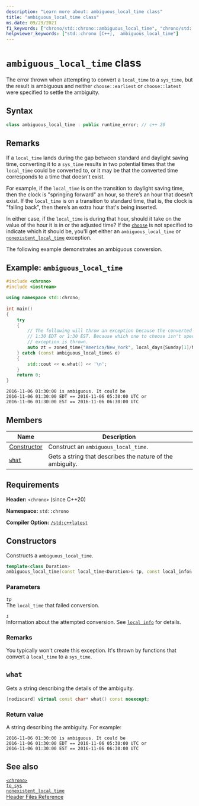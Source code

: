 ```yaml
---
description: "Learn more about: ambiguous_local_time class"
title: "ambiguous_local_time class"
ms.date: 09/29/2021
f1_keywords: ["chrono/std::chrono::ambiguous_local_time", "chrono/std::chrono::ambiguous_local_time::what"]
helpviewer_keywords: ["std::chrono [C++],  ambiguous_local_time"]
---
```


# `ambiguous_local_time` class

The error thrown when attempting to convert a `local_time` to a `sys_time`, but the result is ambiguous and neither `choose::earliest` or `choose::latest` were specified to settle the ambiguity.

## Syntax

```cpp
class ambiguous_local_time : public runtime_error; // c++ 20
```

## Remarks

If a `local_time` lands during the gap between standard and daylight saving time, converting it to a `sys_time` results in two potential times that the `local_time` could be converted to, or it may be that the converted time corresponds to a time that doesn't exist.

For example, if the `local_time` is on the transition to daylight saving time, then the clock is "springing forward" an hour, so there’s an hour that doesn’t exist. If the `local_time` is on a transition to standard time, that is, the clock is "falling back", then there’s an extra hour that's being inserted.

In either case, if the `local_time` is during that hour, should it take on the value of the hour it is in or the adjusted time? If the [`choose`](choose-enum.md) is not specified to indicate which it should be, you'll get either an `ambiguous_local_time` or [`nonexistent_local_time`](nonexistent-local-time.md) exception.

The following example demonstrates an ambiguous conversion.

## Example: `ambiguous_local_time`

```cpp
#include <chrono>
#include <iostream>

using namespace std::chrono;
    
int main()
{
    try
    {
        // The following will throw an exception because the converted time could be interpreted as either 
        // 1:30 EDT or 1:30 EST. Because which one to choose isn't specified for the conversion, an ambiguous_local_time
        // exception is thrown.
        auto zt = zoned_time{"America/New_York", local_days{Sunday[1]/November/2016} + 1h + 30min}; // a time that lands during the transition from daylight saving time to standard time.
    } catch (const ambiguous_local_time& e)
    {
        std::cout << e.what() << '\n';
    }
    return 0;
}
```

```output
2016-11-06 01:30:00 is ambiguous. It could be
2016-11-06 01:30:00 EDT == 2016-11-06 05:30:00 UTC or
2016-11-06 01:30:00 EST == 2016-11-06 06:30:00 UTC
```

## Members

|Name|Description|
|----------|-----------------|
| [Constructor](#ctor) | Construct an `ambiguous_local_time`. |
| [`what`](#what) | Gets a string that describes the nature of the ambiguity. |

## Requirements

**Header:** `<chrono>` (since C++20)

**Namespace:** `std::chrono`

**Compiler Option:** [`/std:c++latest`](../build/reference/std-specify-language-standard-version.md)

## <a name="ctor"></a> Constructors

Constructs a `ambiguous_local_time`.

```cpp
template<class Duration>
ambiguous_local_time(const local_time<Duration>& tp, const local_info& i);
```

### Parameters

*`tp`*\
The `local_time` that failed conversion.

*`i`*\
Information about the attempted conversion. See [`local_info`](local-info-struct.md) for details.

### Remarks

You typically won't create this exception. It's thrown by functions that convert a `local_time` to a `sys_time`.

## <a name="what"></a> `what`

Gets a string describing the details of the ambiguity.

```cpp
[nodiscard] virtual const char* what() const noexcept;
```

### Return value

A string describing the ambiguity. For example:

```output
2016-11-06 01:30:00 is ambiguous. It could be
2016-11-06 01:30:00 EDT == 2016-11-06 05:30:00 UTC or
2016-11-06 01:30:00 EST == 2016-11-06 06:30:00 UTC
```

## See also

[`<chrono>`](../standard-library/chrono.md)\
[`to_sys` ](month-day-class.md)\
[`nonexistent_local_time`](nonexistent-local-time.md)\
[Header Files Reference](cpp-standard-library-header-files.md)